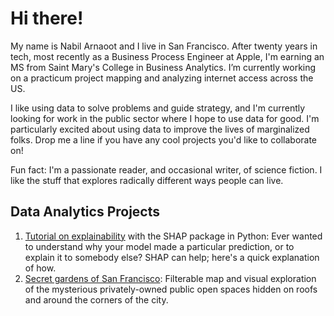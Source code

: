 # Hi there!

My name is Nabil Arnaoot and I live in San Francisco.  After twenty years in tech, most recently as a Business Process Engineer at Apple, I'm earning an MS from Saint Mary's College in Business Analytics.  I’m currently working on a practicum project mapping and analyzing internet access across the US.

I like using data to solve problems and guide strategy, and I'm currently looking for work in the public sector where I hope to use data for good.  I'm particularly excited about using data to improve the lives of marginalized folks. Drop me a line if you have any cool projects you'd like to collaborate on!

Fun fact: I'm a passionate reader, and occasional writer, of science fiction.  I like the stuff that explores radically different ways people can live.

## Data Analytics Projects
1. [Tutorial on explainability](https://github.com/narnaoot/explainability/blob/b9040434a80d28159401cdce369c1c43e47e742a/Explainable%20AI.ipynb) with the SHAP package in Python: Ever wanted to understand why your model made a particular prediction, or to explain it to somebody else? SHAP can help; here's a quick explanation of how.
2. [Secret gardens of San Francisco](https://public.tableau.com/app/profile/nabil.arnaoot/viz/SecretGardensofSanFrancisco/SecretGardensofSanFrancisco): Filterable map and visual exploration of the mysterious privately-owned public open spaces hidden on roofs and around the corners of the city.

